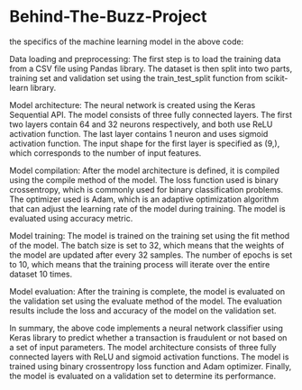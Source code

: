 # Behind-The-Buzz-Project
the specifics of the machine learning model in the above code:

Data loading and preprocessing: The first step is to load the training data from a CSV file using Pandas library. The dataset is then split into two parts, training set and validation set using the train_test_split function from scikit-learn library.

Model architecture: The neural network is created using the Keras Sequential API. The model consists of three fully connected layers. The first two layers contain 64 and 32 neurons respectively, and both use ReLU activation function. The last layer contains 1 neuron and uses sigmoid activation function. The input shape for the first layer is specified as (9,), which corresponds to the number of input features.

Model compilation: After the model architecture is defined, it is compiled using the compile method of the model. The loss function used is binary crossentropy, which is commonly used for binary classification problems. The optimizer used is Adam, which is an adaptive optimization algorithm that can adjust the learning rate of the model during training. The model is evaluated using accuracy metric.

Model training: The model is trained on the training set using the fit method of the model. The batch size is set to 32, which means that the weights of the model are updated after every 32 samples. The number of epochs is set to 10, which means that the training process will iterate over the entire dataset 10 times.

Model evaluation: After the training is complete, the model is evaluated on the validation set using the evaluate method of the model. The evaluation results include the loss and accuracy of the model on the validation set.

In summary, the above code implements a neural network classifier using Keras library to predict whether a transaction is fraudulent or not based on a set of input parameters. The model architecture consists of three fully connected layers with ReLU and sigmoid activation functions. The model is trained using binary crossentropy loss function and Adam optimizer. Finally, the model is evaluated on a validation set to determine its performance.
